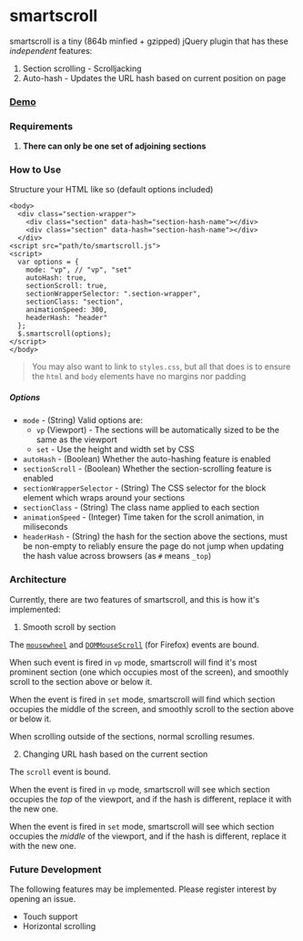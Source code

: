 # smartscroll

smartscroll is a tiny (864b minfied + gzipped) jQuery plugin that has these *independent* features:

1. Section scrolling - Scrolljacking
2. Auto-hash - Updates the URL hash based on current position on page

### [Demo](//d4nyll.github.io/smartscroll/)

### Requirements

1. **There can only be one set of adjoining sections**

### How to Use

Structure your HTML like so (default options included)

    <body>
      <div class="section-wrapper">
        <div class="section" data-hash="section-hash-name"></div>
        <div class="section" data-hash="section-hash-name"></div>
      </div>
    <script src="path/to/smartscroll.js">
    <script>
      var options = {
        mode: "vp", // "vp", "set"
        autoHash: true,
        sectionScroll: true,
        sectionWrapperSelector: ".section-wrapper",
        sectionClass: "section",
        animationSpeed: 300,
        headerHash: "header"
      };
      $.smartscroll(options);
    </script>
    </body>

> You may also want to link to `styles.css`, but all that does is to ensure the `html` and `body` elements have no margins nor padding

##### Options

* `mode` - (String) Valid options are:
  * `vp` (Viewport) - The sections will be automatically sized to be the same as the viewport
  * `set` - Use the height and width set by CSS
* `autoHash` - (Boolean) Whether the auto-hashing feature is enabled
* `sectionScroll` - (Boolean) Whether the section-scrolling feature is enabled
* `sectionWrapperSelector` - (String) The CSS selector for the block element which wraps around your sections
* `sectionClass` - (String) The class name applied to each section
* `animationSpeed` - (Integer) Time taken for the scroll animation, in miliseconds
* `headerHash` - (String) the hash for the section above the sections, must be non-empty to reliably ensure the page do not jump when updating the hash value across browsers (as `#` means `_top`)

### Architecture

Currently, there are two features of smartscroll, and this is how it's implemented:

1. Smooth scroll by section

  The [`mousewheel`](https://developer.mozilla.org/en-US/docs/Web/Events/mousewheel)  and [`DOMMouseScroll`](https://developer.mozilla.org/en-US/docs/Web/Events/DOMMouseScroll) (for Firefox) events are bound.

  When such event is fired in `vp` mode, smartscroll will find it's most prominent section (one which occupies most of the screen), and smoothly scroll to the section above or below it.

  When the event is fired in `set` mode, smartscroll will find which section occupies the middle of the screen, and smoothly scroll to the section above or below it.

  When scrolling outside of the sections, normal scrolling resumes.
  
2. Changing URL hash based on the current section

  The `scroll` event is bound.

  When the event is fired in `vp` mode, smartscroll will see which section occupies the *top* of the viewport, and if the hash is different, replace it with the new one.

  When the event is fired in `set` mode, smartscroll will see which section occupies the *middle* of the viewport, and if the hash is different, replace it with the new one.

### Future Development

The following features may be implemented. Please register interest by opening an issue.

* Touch support
* Horizontal scrolling
